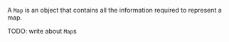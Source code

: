 A `Map` is an object that contains all the information required to represent a map. 

TODO: write about `Map`s

